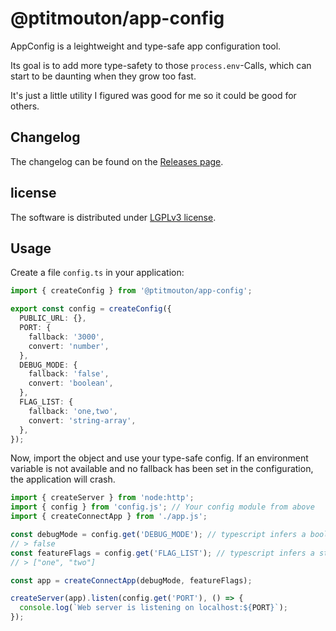 # @ptitmouton/app-config

AppConfig is a leightweight and type-safe app configuration tool.

Its goal is to add more type-safety to those `process.env`-Calls, which can start
to be daunting when they grow too fast.

It's just a little utility I figured was good for me so it could be good for others.

## Changelog

The changelog can be found on the [Releases page](/releases).

## license

The software is distributed under [LGPLv3 license](License.md).

## Usage

Create a file `config.ts` in your application:

```typescript
import { createConfig } from '@ptitmouton/app-config';

export const config = createConfig({
  PUBLIC_URL: {},
  PORT: {
    fallback: '3000',
    convert: 'number',
  },
  DEBUG_MODE: {
    fallback: 'false',
    convert: 'boolean',
  },
  FLAG_LIST: {
    fallback: 'one,two',
    convert: 'string-array',
  },
});
```

Now, import the object and use your type-safe config.
If an environment variable is not available and no fallback
has been set in the configuration, the application will crash.

```typescript
import { createServer } from 'node:http';
import { config } from 'config.js'; // Your config module from above
import { createConnectApp } from './app.js';

const debugMode = config.get('DEBUG_MODE'); // typescript infers a boolean
// > false
const featureFlags = config.get('FLAG_LIST'); // typescript infers a string[]
// > ["one", "two"]

const app = createConnectApp(debugMode, featureFlags);

createServer(app).listen(config.get('PORT'), () => {
  console.log(`Web server is listening on localhost:${PORT}`);
});
```
